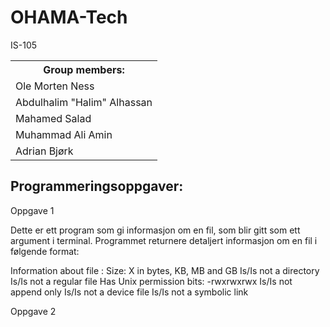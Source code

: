 # OHAMA-Tech
IS-105

<table style="width:100%">
  <tr>
    <th><b>Group members:</b></th>
  </tr>
  <tr>
    <td>Ole Morten Ness</td>
</tr>
  <tr>
    <td>Abdulhalim "Halim" Alhassan</td>
</tr>
  <tr>
    <td>Mahamed Salad</td>
</tr>
  <tr>
    <td>Muhammad Ali Amin</td>
</tr>
  <tr>
    <td>Adrian Bjørk</td>
</table>

## Programmeringsoppgaver:

Oppgave 1

  Dette er ett program som gi informasjon om en fil, som blir gitt som ett argument i terminal.
  Programmet returnere detaljert informasjon om en fil i følgende format:

  Information about file <filnavn>:
  Size: X in bytes, KB, MB and GB
  Is/Is not a directory
  Is/Is not a regular file
  Has Unix permission bits: -rwxrwxrwx
  Is/Is not append only
  Is/Is not a device file
  Is/Is not a symbolic link
  
Oppgave 2

